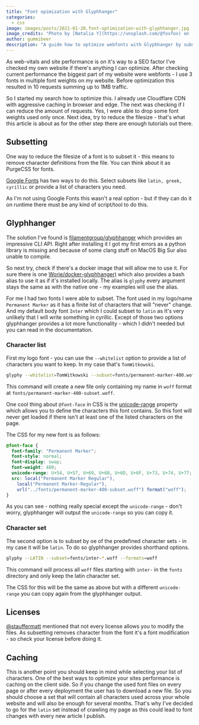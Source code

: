 ```yaml
---
title: "Font opimization with Glyphhanger"
categories:
  - css
image: images/posts/2021-01-20.font-optimization-with-glyphhanger.jpg
image_credits: "Photo by [Natalia Y](https://unsplash.com/@foxfox) on [Unsplash](https://unsplash.com/photos/bMybTSV7RFY)"
author: gummibeer
description: "A guide how to optimize webfonts with Glyphhanger by subsetting."
---
```


As web-vitals and site performance is on it's way to a SEO factor I've checked my own website if there's anything I can optimize.
After checking current performance the biggest part of my website were webfonts - I use 3 fonts in multiple font weights on my website. Before optimization this resulted in 10 requests summing up to 1MB traffic.

So I started my search how to optimize this. I already use Cloudflare CDN with aggressive caching in browser and edge. The next was checking if I can reduce the amount of requests. Yes, I were able to drop some font weights used only once. Next idea, try to reduce the filesize - that's what this article is about as for the other step there are enough tutorials out there.

## Subsetting

One way to reduce the filesize of a font is to subset it - this means to remove character definitions from the file. You can think about it as PurgeCSS for fonts.

[Google Fonts](https://developers.google.com/fonts/docs/getting_started#specifying_script_subsets) has two ways to do this. Select subsets like `latin, greek, cyrillic` or provide a list of characters you need.

As I'm not using Google Fonts this wasn't a real option - but if they can do it on runtime there must be any kind of script/tool to do this.

## Glyphhanger

The solution I've found is [filamentgroup/glyphhanger](https://github.com/filamentgroup/glyphhanger) which provides an impressive CLI API. Right after installing it I got my first errors as a python library is missing and because of some clang stuff on MacOS Big Sur also unable to compile.

So next try, check if there's a docker image that will allow me to use it. For sure there is one [Worie/docker-glyphhanger)](https://github.com/Worie/docker-glyphhanger) which also provides a bash alias to use it as if it's installed locally.
The alias is `glyphy` every argument stays the same as with the native one - my examples will use the alias.

For me I had two fonts I were able to subset. The font used in my logo/name `Permanent Marker` as it has a finite list of characters that will "never" change. And my default body font `Inter` which I could subset to `latin` as It's very unlikely that I will write something in cyrillic.
Except of those two options glyphhanger provides a lot more functionality - which I didn't needed but you can read in the documentation.

### Character list

First my logo font - you can use the `--whitelist` option to provide a list of characters you want to keep. In my case that's `TomWitkowski`.

```bash
glyphy --whitelist=TomWitkowski --subset=fonts/permanent-marker-400.woff --formats=woff
```

This command will create a new file only containing my name in `woff` format at `fonts/permanent-marker-400-subset.woff`.

One cool thing about `@font-face` in CSS is the [unicode-range](https://developer.mozilla.org/en-US/docs/Web/CSS/@font-face/unicode-range) property which allows you to define the characters this font contains. So this font will never get loaded if there isn't at least one of the listed characters on the page.

The CSS for my new font is as follows:

```css
@font-face {
  font-family: "Permanent Marker";
  font-style: normal;
  font-display: swap;
  font-weight: 400;
  unicode-range: U+54, U+57, U+69, U+6B, U+6D, U+6F, U+73, U+74, U+77;
  src: local("Permanent Marker Regular"),
    local("Permanent Marker-Regular"),
    url("../fonts/permanent-marker-400-subset.woff") format("woff");
}
```

As you can see - nothing really special except the `unicode-range` - don't worry, glyphhanger will output the `unicode-range` so you can copy it.

### Character set

The second option is to subset by oe of the predefined character sets - in my case it will be `latin`. To do so glyphhanger provides shorthand options.

```bash
glyphy --LATIN --subset=fonts/inter-*.woff --formats=woff
```

This command will process all `woff` files starting with `inter-` in the `fonts` directory and only keep the latin character set.

The CSS for this will be the same as above but with a different `unicode-range` you can copy again from the glyphhanger output.

## Licenses

[@stauffermatt](https://twitter.com/stauffermatt/status/1349913479067693063) mentioned that not every license allows you to modify the files. As subsetting removes character from the font it's a font modification - so check your license before doing it.

## Caching

This is another point you should keep in mind while selecting your list of characters. One of the best ways to optimize your sites performance is caching on the client side.
So if you change the used font files on every page or after every deployment the user has to download a new file. So you should choose a set that will contain all characters used across your whole website and will also be enough for several months.
That's why I've decided to go for the `latin` set instead of crawling my page as this could lead to font changes with every new article I publish.
